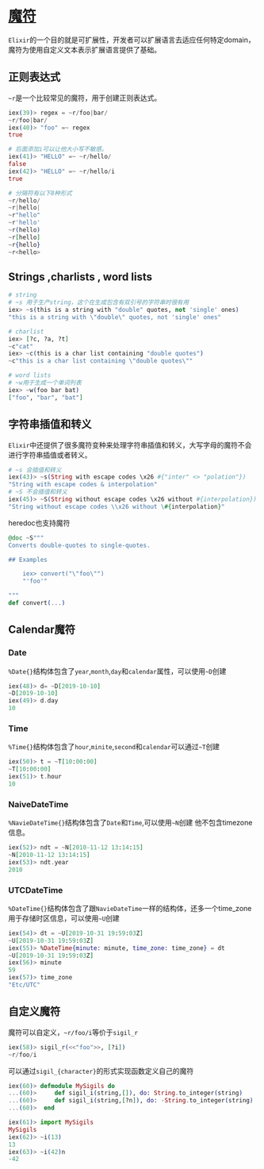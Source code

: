 # [魔符](https://github.com/elixir-lang/elixir/blob/v1.17.2/lib/elixir/pages/getting-started/sigils.md#L1)

`Elixir`的一个目的就是可扩展性，开发者可以扩展语言去适应任何特定domain，魔符为使用自定义文本表示扩展语言提供了基础。

## 正则表达式

`~r`是一个比较常见的魔符，用于创建正则表达式。

```elixir
iex(39)> regex = ~r/foo|bar/
~r/foo|bar/
iex(40)> "foo" =~ regex
true

# 后面添加i可以让他大小写不敏感。
iex(41)> "HELLO" =~ ~r/hello/
false
iex(42)> "HELLO" =~ ~r/hello/i
true

# 分隔符有以下8种形式
~r/hello/
~r|hello|
~r"hello"
~r'hello'
~r(hello)
~r[hello]
~r{hello}
~r<hello>
```

##  Strings ,charlists , word lists

```elixir
# string
# ~s 用于生产string，这个在生成包含有双引号的字符串时很有用
iex> ~s(this is a string with "double" quotes, not 'single' ones)
"this is a string with \"double\" quotes, not 'single' ones"

# charlist
iex> [?c, ?a, ?t]
~c"cat"
iex> ~c(this is a char list containing "double quotes")
~c"this is a char list containing \"double quotes\""

# word lists
# ~w用于生成一个单词列表
iex> ~w(foo bar bat)
["foo", "bar", "bat"]
```

## 字符串插值和转义

`Elixir`中还提供了很多魔符变种来处理字符串插值和转义，大写字母的魔符不会进行字符串插值或者转义。

```elixir
# ~s 会插值和转义
iex(43)> ~s(String with escape codes \x26 #{"inter" <> "polation"})
"String with escape codes & interpolation"
# ~S 不会插值和转义
iex(45)> ~S(String without escape codes \x26 without #{interpolation})
"String without escape codes \\x26 without \#{interpolation}"
```

heredoc也支持魔符

```elixir
@doc ~S"""
Converts double-quotes to single-quotes.

## Examples

    iex> convert("\"foo\"")
    "'foo'"

"""
def convert(...)
```


## Calendar魔符

### Date

`%Date{}`结构体包含了`year`,`month`,`day`和`calendar`属性，可以使用`~D`创建

```elixir
iex(48)> d= ~D[2019-10-10]
~D[2019-10-10]
iex(49)> d.day
10
```

### Time

`%Time{}`结构体包含了`hour`,`minite`,`second`和`calendar`可以通过`~T`创建

```elixir
iex(50)> t = ~T[10:00:00]
~T[10:00:00]
iex(51)> t.hour
10
```

### NaiveDateTime

`%NavieDateTime{}`结构体包含了`Date`和`Time`,可以使用`~N`创建
他不包含timezone信息。
```elixir
iex(52)> ndt = ~N[2010-11-12 13:14:15]
~N[2010-11-12 13:14:15]
iex(53)> ndt.year
2010
```

### UTCDateTime

`%DateTime{}`结构体包含了跟`NavieDateTime`一样的结构体，还多一个time_zone用于存储时区信息，可以使用`~U`创建

```elixir
iex(54)> dt = ~U[2019-10-31 19:59:03Z]
~U[2019-10-31 19:59:03Z]
iex(55)> %DateTime{minute: minute, time_zone: time_zone} = dt
~U[2019-10-31 19:59:03Z]
iex(56)> minute
59
iex(57)> time_zone
"Etc/UTC"
```

## 自定义魔符

魔符可以自定义，`~r/foo/i`等价于`sigil_r`

```elixir
iex(58)> sigil_r(<<"foo">>, [?i])
~r/foo/i
```

可以通过`sigil_{character}`的形式实现函数定义自己的魔符

```elixir
iex(60)> defmodule MySigils do
...(60)>     def sigil_i(string,[]), do: String.to_integer(string)
...(60)>     def sigil_i(string,[?n]), do: -String.to_integer(string)
...(60)>  end

iex(61)> import MySigils
MySigils
iex(62)> ~i(13)
13
iex(63)> ~i(42)n
-42
```